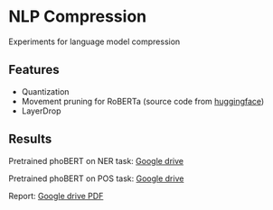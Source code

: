 
# NLP Compression

Experiments for language model compression


## Features

- Quantization
- Movement pruning for RoBERTa (source code from [huggingface](https://github.com/huggingface/transformers/tree/master/examples/research_projects/movement-pruning))
- LayerDrop
  
## Results

Pretrained phoBERT on NER task: [Google drive](https://drive.google.com/file/d/1-6unZYakOL6z6rCe3N31uLmEM5roQ5Vp/view?usp=sharing)

Pretrained phoBERT on POS task: [Google drive](https://drive.google.com/file/d/1RTEPnz9gtrNxjfaaIxQDnozxFA_5pi8Z/view?usp=sharing)

Report: [Google drive PDF](https://drive.google.com/file/d/1rdP5A6FgLSIgf_1d3703pBtdPzIPRd0M/view?usp=sharing)
